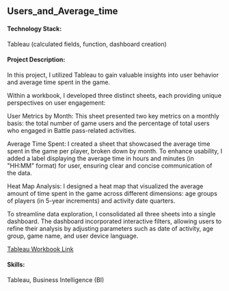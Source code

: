 ## Users_and_Average_time

#### Technology Stack:
Tableau (calculated fields, function, dashboard creation)

#### Project Description:
In this project, I utilized Tableau to gain valuable insights into user behavior and average time spent in the game.

Within a workbook, I developed three distinct sheets, each providing unique perspectives on user engagement:

User Metrics by Month: This sheet presented two key metrics on a monthly basis: the total number of game users and the percentage of total users who engaged in Battle pass-related activities.

Average Time Spent: I created a sheet that showcased the average time spent in the game per player, broken down by month. To enhance usability, I added a label displaying the average time in hours and minutes (in "HH:MM" format) for user, ensuring clear and concise communication of the data.

Heat Map Analysis: I designed a heat map that visualized the average amount of time spent in the game across different dimensions: age groups of players (in 5-year increments) and activity date quarters.

To streamline data exploration, I consolidated all three sheets into a single dashboard. The dashboard incorporated interactive filters, allowing users to refine their analysis by adjusting parameters such as date of activity, age group, game name, and user device language.

[Tableau Workbook Link](https://public.tableau.com/views/UsersAveragetime/UsersAveragetime?:language=en-US&publish=yes&:display_count=n&:origin=viz_share_link)

#### Skills:
Tableau, Business Intelligence (BI)

